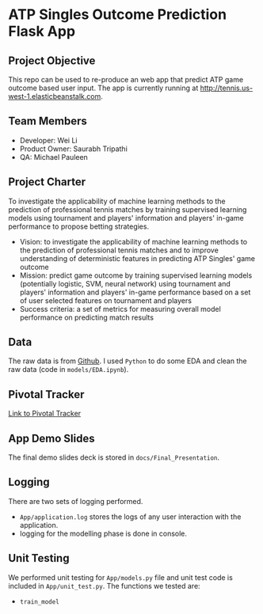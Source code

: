 # ATP Singles Outcome Prediction Flask App

## Project Objective 
This repo can be used to re-produce an web app that predict ATP game outcome based user input. The app is currently running at http://tennis.us-west-1.elasticbeanstalk.com.

## Team Members
* Developer: Wei Li
* Product Owner: Saurabh Tripathi
* QA: Michael Pauleen

## Project Charter

To investigate the applicability of machine learning methods to the prediction of professional tennis matches by training supervised learning models using tournament and players' information and players' in-game performance to propose betting strategies.

* Vision: to investigate the applicability of machine learning methods to the prediction of professional tennis matches and to improve understanding of deterministic features in predicting ATP Singles' game outcome
* Mission: predict game outcome by training supervised learning models (potentially logistic, SVM, neural network) using tournament and players' information and players' in-game performance based on a set of user selected features on tournament and players  
* Success criteria: a set of metrics for measuring overall model performance on predicting match results

## Data
The raw data is from [Github](https://github.com/JeffSackmann/tennis_atp). I used `Python` to do some EDA and clean the raw data (code in `models/EDA.ipynb`).

## Pivotal Tracker
[Link to Pivotal Tracker](https://www.pivotaltracker.com/n/projects/2142964)

## App Demo Slides
The final demo slides deck is stored in `docs/Final_Presentation`.

## Logging
There are two sets of logging performed.
* `App/application.log` stores the logs of any user interaction with the application.
* logging for the modelling phase is done in console.

## Unit Testing
We performed unit testing for `App/models.py` file and unit test code is included in `App/unit_test.py`. The functions we tested are:
* `train_model`